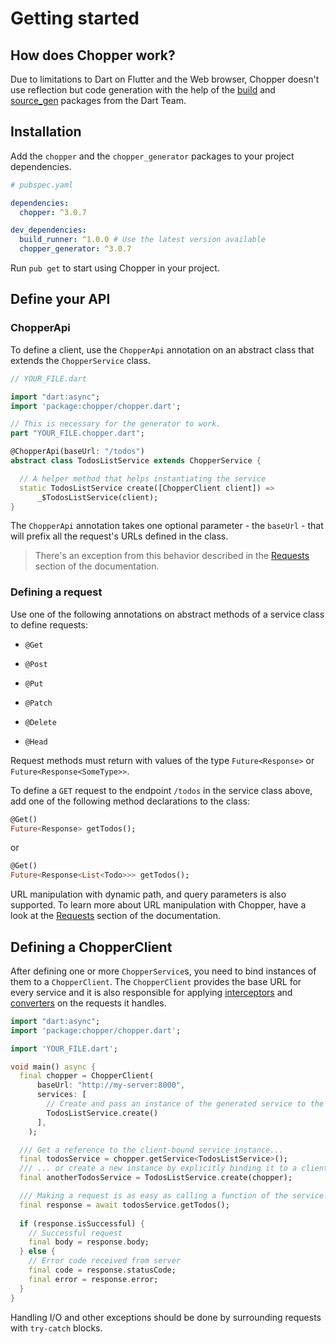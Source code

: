 # Getting started

## How does Chopper work?

Due to limitations to Dart on Flutter and the Web browser, Chopper doesn't use reflection but code generation with the help of the [build](https://pub.dev/packages/build) and [source\_gen](https://pub.dev/packages/source_gen) packages from the Dart Team.

## Installation

Add the `chopper` and the `chopper_generator` packages to your project dependencies.

```yaml
# pubspec.yaml

dependencies:
  chopper: ^3.0.7

dev_dependencies:
  build_runner: ^1.0.0 # Use the latest version available
  chopper_generator: ^3.0.7
```

Run `pub get` to start using Chopper in your project.

## Define your API

### ChopperApi

To define a client, use the `ChopperApi` annotation on an abstract class that extends the `ChopperService` class.

```dart
// YOUR_FILE.dart

import "dart:async";
import 'package:chopper/chopper.dart';

// This is necessary for the generator to work.
part "YOUR_FILE.chopper.dart";

@ChopperApi(baseUrl: "/todos")
abstract class TodosListService extends ChopperService {

  // A helper method that helps instantiating the service
  static TodosListService create([ChopperClient client]) => 
      _$TodosListService(client);
}
```

The `ChopperApi` annotation takes one optional parameter - the `baseUrl` - that will prefix all the request's URLs defined in the class.

> There's an exception from this behavior described in the [Requests](requests.md) section of the documentation.

### Defining a request

Use one of the following annotations on abstract methods of a service class to define requests:

* `@Get` 

* `@Post` 

* `@Put`

* `@Patch`

* `@Delete`

* `@Head`

Request methods must return with values of the type `Future<Response>` or `Future<Response<SomeType>>`.

To define a `GET` request to the endpoint `/todos` in the service class above, add one of the following method declarations to the class:

```dart
@Get()
Future<Response> getTodos();
```

or

```dart
@Get()
Future<Response<List<Todo>>> getTodos();
```

URL manipulation with dynamic path, and query parameters is also supported. To learn more about URL manipulation with Chopper, have a look at the [Requests](requests.md) section of the documentation. 

## Defining a ChopperClient

After defining one or more `ChopperService`s, you need to bind instances of them to a `ChopperClient`. The `ChopperClient` provides the base URL for every service and it is also responsible for applying [interceptors](interceptors.md) and [converters](converters/converters.md) on the requests it handles.

```dart
import "dart:async";
import 'package:chopper/chopper.dart';

import 'YOUR_FILE.dart';

void main() async {
  final chopper = ChopperClient(
      baseUrl: "http://my-server:8000",
      services: [
        // Create and pass an instance of the generated service to the client
        TodosListService.create()
      ],
    );

  /// Get a reference to the client-bound service instance...
  final todosService = chopper.getService<TodosListService>();
  /// ... or create a new instance by explicitly binding it to a client.
  final anotherTodosService = TodosListService.create(chopper);

  /// Making a request is as easy as calling a function of the service.
  final response = await todosService.getTodos();
  
  if (response.isSuccessful) {
    // Successful request
    final body = response.body;
  } else {
    // Error code received from server
    final code = response.statusCode;
    final error = response.error;
  }
}

```

Handling I/O and other exceptions should be done by surrounding requests with `try-catch` blocks.
